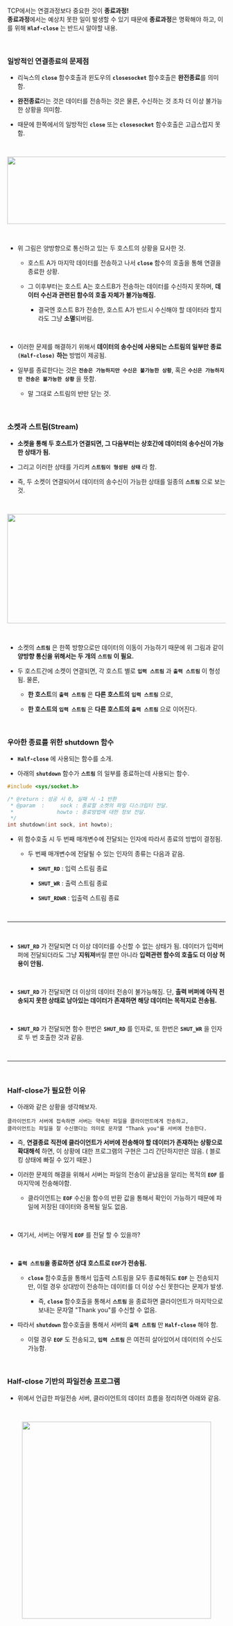<br>

TCP에서는 연결과정보다 중요한 것이 **종료과정!** <br>
**종료과정**에서는 예상치 못한 일이 발생할 수 있기 때문에 **종료과정**은 명확해야 하고, 이를 위해 **`Hlaf-close`** 는 반드시 알야할 내용. <br>

<br>

### 일방적인 연결종료의 문제점 <br>

* 리눅스의 **`close`** 함수호출과 윈도우의 **`closesocket`** 함수호출은 **완전종료**를 의미함.

* **완전종료**라는 것은 데이터를 전송하는 것은 물론, 수신하는 것 조차 더 이상 불가능한 상황을 의미함.

* 때문에 한쪽에서의 일방적인 **`close`** 또는 **`closesocket`** 함수호출은 고급스럽지 못함.

<br>

<p align="center">
 <img src="https://user-images.githubusercontent.com/70312248/168329168-3f873b36-c464-4ac1-9e08-a6d46085fa91.png" width="577" height="155"/>  
</p>

<br>

* 위 그림은 양방향으로 통신하고 있는 두 호스트의 상황을 묘사한 것.

  + 호스트 A가 마지막 데이터를 전송하고 나서 **`close`** 함수의 호출을 통해 연결을 종료한 상황.

  + 그 이후부터는 호스트 A는 호스트B가 전송하는 데이터를 수신하지 못하며, **데이터 수신과 관련된 함수의 호출 자체가 불가능해짐.**

    - 결국엔 호스트 B가 전송한, 호스트 A가 반드시 수신해야 할 데이터라 할지라도 그냥 **소멸**되버림.

<br>

* 이러한 문제를 해결하기 위해서 **데이터의 송수신에 사용되는 스트림의 일부만 종료** **`(Half-close)`** **하는** 방법이 제공됨.

* 일부를 종료한다는 것은 **`전송은 가능하지만 수신은 불가능한 상황`**, 혹은 **`수신은 가능하지만 전송은 불가능한 상황`** 을 뜻함.
  
  + 말 그대로 스트림의 반만 닫는 것.

<br>

### 소켓과 스트림(Stream) <br>

* **소켓을 통해 두 호스트가 연결되면, 그 다음부터는 상호간에 데이터의 송수신이 가능한 상태가 됨.**

* 그리고 이러한 상태를 가리켜 **`스트림이 형성된 상태`** 라 함.

* 즉, 두 소켓이 연결되어서 데이터의 송수신이 가능한 상태를 일종의 **`스트림`** 으로 보는 것.

<br>

<p align="center">
 <img src="https://user-images.githubusercontent.com/70312248/168333124-10556d36-3954-4e13-b9c8-b5c977eca77f.png" width="845" height="252"/>  
</p>

<br>

* 소켓의 **`스트림`** 은 한쪽 방향으로만 데이터의 이동이 가능하기 때문에 위 그림과 같이 **양방향 통신을 위해서는 두 개의** **`스트림`** **이 필요.**

* 두 호스트간에 소켓이 연결되면, 각 호스트 별로 **`입력 스트림`** 과 **`출력 스트림`** 이 형성됨.  물론,

  + **한 호스트**의 **`출력 스트림`** 은 **다른 호스트의** **`입력 스트림`** 으로, 

  + **한 호스트의** **`입력 스트림`** 은 **다른 호스트의** **`출력 스트림`** 으로 이어진다.


<br>

### 우아한 종료를 위한 shutdown 함수 <br>

* **`Half-close`** 에 사용되는 함수를 소개. 

* 아래의 **`shutdown`** 함수가 **`스트림`** 의 일부를 종료하는데 사용되는 함수.

```C
#include <sys/socket.h>

/* @return : 성공 시 0, 실패 시 -1 반환
 * @param  :     sock : 종료할 소켓의 파일 디스크립터 전달.
 *              howto : 종료방법에 대한 정보 전달.
 */
int shutdown(int sock, int howto);
```

* 위 함수호출 시 두 번째 매개변수에 전달되는 인자에 따라서 종료의 방법이 결정됨. 
  
  + 두 번째 매개변수에 전달될 수 있는 인자의 종류는 다음과 같음.
  
    - **`SHUT_RD`**   : 입력 스트림 종료

    - **`SHUT_WR`**   : 출력 스트림 종료

    - **`SHUT_RDWR`** : 입출력 스트림 종료

<br>
<hr>
<br>

* **`SHUT_RD`** 가 전달되면 더 이상 데이터를 수신할 수 없는 상태가 됨.  데이터가 입력버퍼에 전달되더라도 그냥 **지워져**버릴 뿐만 아니라 **입력관련 함수의 호출도 더 이상 허용이 안됨.**

<br>

* **`SHUT_RD`** 가 전달되면 더 이상의 데이터 전송이 불가능해짐. 단, **출력 버퍼에 아직 전송되지 못한 상태로 남아있는 데이터가 존재하면 해당 데이터는 목적지로 전송됨.**

<br>

* **`SHUT_RD`** 가 전달되면 함수 한번은 **`SHUT_RD`** 를 인자로, 또 한번은 **`SHUT_WR`** 을 인자로 두 번 호출한 것과 같음. 

<br>
<hr>
<br>

### Half-close가 필요한 이유 <br>

* 아래와 같은 상황을 생각해보자.

```
클라이언트가 서버에 접속하면 서버는 약속된 파일을 클라이언트에게 전송하고, 
클라이언트는 파일을 잘 수신했다는 의미로 문자열 "Thank you"를 서버에 전송한다.
```

* 즉, **연결종료 직전에 클라이언트가 서버에 전송해야 할 데이터가 존재하는 상황으로 확대해석** 하면, 이 상황에 대한 프로그램의 구현은 그리 간단하지만은 않음. ( 블로킹 상태에 빠질 수 있기 때문.)

* 이러한 문제의 해결을 위해서 서버는 파일의 전송이 끝났음을 알리는 목적의 **`EOF`** 를 마지막에 전송해야함.

  + 클라이언트는 **`EOF`** 수신을 함수의 반환 값을 통해서 확인이 가능하기 때문에 파일에 저장된 데이터와 중복될 일도 없음.

<br>

* 여기서, 서버는 어떻게 **`EOF`** 를 전달 할 수 있을까?

<br>

* **`출력 스트림`을 종료하면 상대 호스트로 `EOF`가 전송됨.**

   + **`close`** 함수호출을 통해서 입출력 스트림을 모두 종료해줘도 **`EOF`** 는 전송되지만, 이럴 경우 상대방이 전송하는 데이터를 더 이상 수신 못한다는 문제가 발생.
  
      - 즉, **`close`** 함수호출을 통해서 **`스트림`** 을 종료하면 클라이언트가 마지막으로 보내는 문자열 "Thank you"를 수신할 수 없음.

* 따라서 **`shutdown`** 함수호출을 통해서 서버의 **`출력 스트림`** 만 **`Half-close`** 해야 함. 

  + 이럴 경우 **`EOF`** 도 전송되고, **`입력 스트림`** 은 여전히 살아있어서 데이터의 수신도 가능함.

<br>

### Half-close 기반의 파일전송 프로그램 <br>

* 위에서 언급한 파일전송 서버, 클라이언트의 데이터 흐름을 정리하면 아래와 같음. 

<br>

<p align="center">
 <img src="https://user-images.githubusercontent.com/70312248/168340524-b6d2d16f-983d-491b-872d-1f25b449f409.png" width="436" height="454"/>  
</p>

<br>
